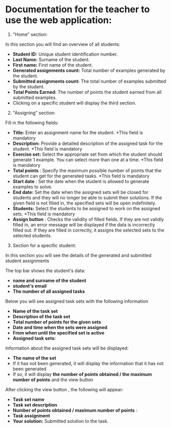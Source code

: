 # Documentation for the teacher to use the web application:

1. "Home" section:

In this section you will find an overview of all students:

- **Student ID:** Unique student identification number.
- **Last Name:** Surname of the student.
- **First name:** First name of the student.
- **Generated assignments count:** Total number of examples generated by the student.
- **Submitted assignments count:** The total number of examples submitted by the student.
- **Total Points Earned:** The number of points the student earned from all submitted examples.
- Clicking on a specific student will display the third section.

2. "Assigning" section:

Fill in the following fields:

- **Title:** Enter an assignment name for the student. \*This field is mandatory
- **Description:** Provide a detailed description of the assigned task for the student. \*This field is mandatory
- **Exercise set:** Select the appropriate set from which the student should generate 1 example. You can select more than one at a time. \*This field is mandatory
- **Total points** : Specify the maximum possible number of points that the student can get for the generated tasks. \*This field is mandatory
- **Start date** : Set the date when the student is allowed to generate examples to solve.
- **End date:** Set the date when the assigned sets will be closed for students and they will no longer be able to submit their solutions. If the given field is not filled in, the specified sets will be open indefinitely.
- **Students:** Select the students to be assigned to work on the assigned sets. \*This field is mandatory
- **Assign button** : Checks the validity of filled fields. If they are not validly filled in, an error message will be displayed if the data is incorrectly filled out. If they are filled in correctly, it assigns the selected sets to the selected students.

3. Section for a specific student:

In this section you will see the details of the generated and submitted student assignments

The top bar shows the student's data:

- **name and surname of the student**
- **student's email**
- **The number of all assigned tasks**

Below you will see assigned task sets with the following information

- **Name of the task set**
- **Description of the task set**
- **Total number of points for the given sets**
- **Date and time when the sets were assigned**
- **From when until the specified set is active**
- **Assigned task sets:**

Information about the assigned task sets will be displayed:

- **The name of the set**
- If it has not been generated, it will display the information that it has not been generated
- If so, it will display **the number of points obtained / the maximum number of points** and the view button

After clicking the view button , the following will appear:

- **Task set name**
- **Task set description**
- **Number of points obtained / maximum number of points** :
- **Task assignment**
- **Your solution:** Submitted solution to the task.